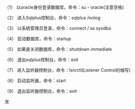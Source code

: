   （1） 以oracle身份登录数据库，命令：su - oracle(注意空格)

  （2） 进入Sqlplus控制台，命令：sqlplus /nolog

  （3） 以系统管理员登录，命令：connect / as sysdba

  （4） 启动数据库，命令：startup

  （5） 如果是关闭数据库，命令：shutdown immediate

  （6） 退出sqlplus控制台，命令：exit

  （7） 进入监听器控制台，命令：lsnrctl(Listener Control的缩写)

  （8） 启动监听器，命令：start

  （9） 退出监听器控制台，命令：exit

发